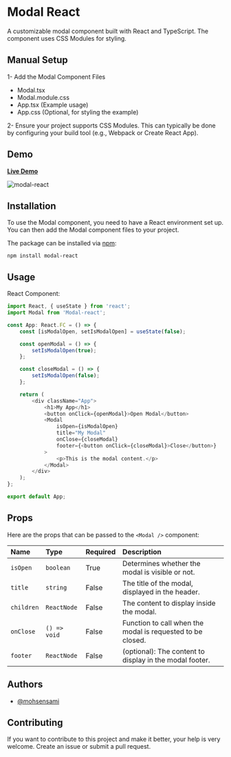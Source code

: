 # Modal React

A customizable modal component built with React and TypeScript. The component uses CSS Modules for styling.

## Manual Setup

1- Add the Modal Component Files

-   Modal.tsx
-   Modal.module.css
-   App.tsx (Example usage)
-   App.css (Optional, for styling the example)

2- Ensure your project supports CSS Modules. This can typically be done by configuring your build tool (e.g., Webpack or Create React App).

## Demo

[**Live Demo**](#)

![modal-react]()

## Installation

To use the Modal component, you need to have a React environment set up. You can then add the Modal component files to your project.

The package can be installed via [npm](https://github.com/npm/cli):

```
npm install modal-react
```

## Usage

React Component:

```javascript
import React, { useState } from 'react';
import Modal from 'Modal-react';

const App: React.FC = () => {
    const [isModalOpen, setIsModalOpen] = useState(false);

    const openModal = () => {
        setIsModalOpen(true);
    };

    const closeModal = () => {
        setIsModalOpen(false);
    };

    return (
        <div className="App">
            <h1>My App</h1>
            <button onClick={openModal}>Open Modal</button>
            <Modal
                isOpen={isModalOpen}
                title="My Modal"
                onClose={closeModal}
                footer={<button onClick={closeModal}>Close</button>}
            >
                <p>This is the modal content.</p>
            </Modal>
        </div>
    );
};

export default App;
```

## Props

Here are the props that can be passed to the `<Modal />` component:

| Name       | Type         | Required | Description                                                |
| :--------- | :----------- | :------- | :--------------------------------------------------------- |
| `isOpen`   | `boolean`    | True     | Determines whether the modal is visible or not.            |
| `title`    | `string`     | False    | The title of the modal, displayed in the header.           |
| `children` | `ReactNode`  | False    | The content to display inside the modal.                   |
| `onClose`  | `() => void` | False    | Function to call when the modal is requested to be closed. |
| `footer`   | `ReactNode`  | False    | (optional): The content to display in the modal footer.    |

## Authors

-   [@mohsensami](https://github.com/mohsensami)

## Contributing

If you want to contribute to this project and make it better, your help is very welcome. Create an issue or submit a pull request.
